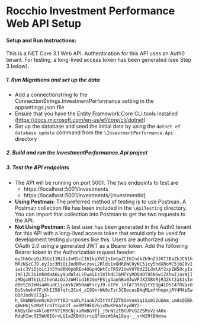 # Rocchio Investment Performance Web API Setup

#### Setup and Run Instructions:
This is a.NET Core 3.1 Web API. Authentication for this API uses an Auth0 tenant. For testing, a long-lived access token has been generated (see Step 3 below).

##### 1. Run Migrations and set up the data
 - Add a connectionstring to the ConnectionStrings.InvestmentPerformance setting in the appsettings.json file
 - Ensure that you have the Entity Framework Core CLI tools installed (https://docs.microsoft.com/en-us/ef/core/cli/dotnet)
 - Set up the database and seed the initial data by using the `dotnet ef database update` command from the `\InvestmentPerformance.Api` directory

##### 2. Build and run the InvestmentPerformance.Api project

##### 3. Test the API endpoints
 - The API will be running on port 5001. The two endpoints to test are
    - https://localhost:5001/investments
    - https://localhost:5001/investments/{investmentId}
 - **Using Postman:** The preferred method of testing is to use Postman. A Postman collection file has been included in the `\ApiTesting` directory. You can import that collection into  Postman to get the two requests to the API.
 - **Not Using Postman:** A test user has been generated in the Auth0 tenant for this API with a long-lived access token that would only be used for development testing purposes like this. Users are authorized using OAuth 2.0 using a generated JWT as a Bearer token. Add the following Bearer token in the Authorization request header:
    `eyJhbGciOiJSUzI1NiIsInR5cCI6IkpXVCIsImtpZCI6IndkZk9nZ3J6T3BaZkJCN1hMRzNScCJ9.eyJpc3MiOiJodHRwczovL2Rldi1xOHR0NC0yNC51cy5hdXRoMC5jb20vIiwic3ViIjoic1h5YndRN0phREo4OGp4QWtCcFRSV2VwVUY0d2ZLdmlAY2xpZW50cyIsImF1ZCI6Imh0dHA6Ly9udWl4L2FwaSIsImlhdCI6MTYyMDQ4OTU5NSwiZXhwIjoxNjIzMDgxNTk1LCJhenAiOiJzWHlid1E3SmFESjg4anhBa0JwVFJXZXBVRjR3Zkt2aSIsImd0eSI6ImNsaWVudC1jcmVkZW50aWFscyJ9.oIPv_iYfAT39Yq1tYEQg4LD5E4fRVaxODiSvhehX7FjKhIJ58fqfc2Cu4_zI8OxrWk0uTsr3CBecusBKqMLefhhopxjRY4M4pEwUDhJodVUlIg3-h_6kWNWOemhcH2nYYtRJrsa9LPiaak7dItYXfJZT8Oevnm1qiSx0i2uQAm_LmOxQZBkqWwHGjSzMatTraTtcpU3f_ooRMTHEQ76ixNvKPnafeydHY2-KNQytbro4kloBFFV71M5CNjxaRmBGYTj_j9rNtzTBtUPcG2ZSMsVznA0x-RdqHImc0I5WU0IGrvLGIaZKBHGtrcuQFsmzW6Aq18pq-__xhWZ0tBNdxw`